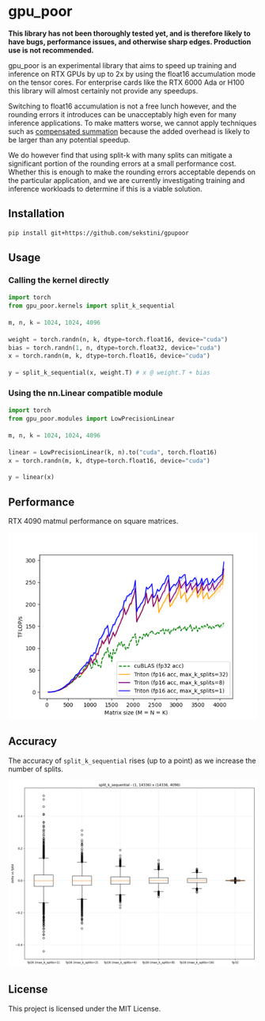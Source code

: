 # gpu_poor

**This library has not been thoroughly tested yet, and is therefore likely to have bugs, performance issues, and otherwise sharp edges. Production use is not recommended.**

gpu_poor is an experimental library that aims to speed up training and inference on RTX GPUs by up to 2x by using the float16 accumulation mode on the tensor cores. For enterprise cards like the RTX 6000 Ada or H100 this library will almost certainly not provide any speedups.

Switching to float16 accumulation is not a free lunch however, and the rounding errors it introduces can be unacceptably high even for many inference applications. To make matters worse, we cannot apply techniques such as [compensated summation](https://en.wikipedia.org/wiki/Kahan_summation_algorithm) because the added overhead is likely to be larger than any potential speedup.

We do however find that using split-k with many splits can mitigate a significant portion of the rounding errors at a small performance cost. Whether this is enough to make the rounding errors acceptable depends on the particular application, and we are currently investigating training and inference workloads to determine if this is a viable solution.

## Installation

```bash
pip install git+https://github.com/sekstini/gpupoor
```

## Usage

### Calling the kernel directly

```python
import torch
from gpu_poor.kernels import split_k_sequential

m, n, k = 1024, 1024, 4096

weight = torch.randn(n, k, dtype=torch.float16, device="cuda")
bias = torch.randn(1, n, dtype=torch.float32, device="cuda")
x = torch.randn(m, k, dtype=torch.float16, device="cuda")

y = split_k_sequential(x, weight.T) # x @ weight.T + bias
```

### Using the nn.Linear compatible module

```python
import torch
from gpu_poor.modules import LowPrecisionLinear

m, n, k = 1024, 1024, 4096

linear = LowPrecisionLinear(k, n).to("cuda", torch.float16)
x = torch.randn(m, k, dtype=torch.float16, device="cuda")

y = linear(x)
```

## Performance

RTX 4090 matmul performance on square matrices.

![RTX 4090 square matmul performance](assets/rtx_4090_square_matmul_perf.png)

## Accuracy

The accuracy of `split_k_sequential` rises (up to a point) as we increase the number of splits.

![accuracy](assets/split_k_sequential__error_1x4096x14336.png)

## License

This project is licensed under the MIT License.
